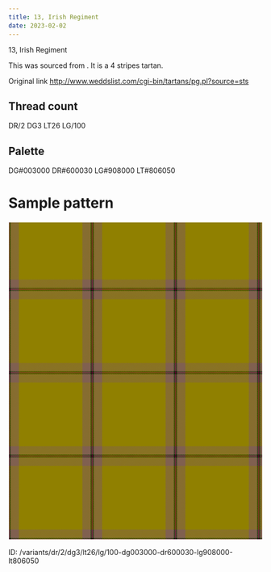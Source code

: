 ```yaml
---
title: 13, Irish Regiment
date: 2023-02-02
---
```

13, Irish Regiment

This was sourced from <no value>.  It is a 4 stripes tartan.

Original link http://www.weddslist.com/cgi-bin/tartans/pg.pl?source=sts

## Thread count
DR/2 DG3 LT26 LG/100

## Palette
DG#003000 DR#600030 LG#908000 LT#806050

# Sample pattern

![Tartan detail](tartan.png "DR/2 DG3 LT26 LG/100 tartan")

ID: /variants/dr/2/dg3/lt26/lg/100-dg003000-dr600030-lg908000-lt806050